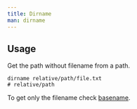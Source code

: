 ```yaml
---
title: Dirname
man: dirname
---
```


## Usage

Get the path without filename from a path.

```shell
dirname relative/path/file.txt
# relative/path
```

To get only the filename check [basename](/tool/linux/package/basename).
